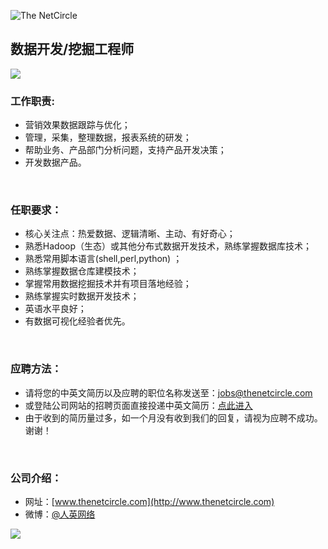 ![The NetCircle](http://www.thenetcircle.com/wp-content/themes/tnc-2011-3/images/logo-tnc.png)

## 数据开发/挖掘工程师

![](http://www.thenetcircle.com/wp-content/gallery/social-media/ad09.jpg)

### 工作职责:

* 营销效果数据跟踪与优化；
* 管理，采集，整理数据，报表系统的研发；
* 帮助业务、产品部门分析问题，支持产品开发决策；
* 开发数据产品。

<br>

### 任职要求：

* 核心关注点：热爱数据、逻辑清晰、主动、有好奇心；
* 熟悉Hadoop（生态）或其他分布式数据开发技术，熟练掌握数据库技术；
* 熟悉常用脚本语言(shell,perl,python) ；
* 熟练掌握数据仓库建模技术；
* 掌握常用数据挖掘技术并有项目落地经验；
* 熟练掌握实时数据开发技术；
* 英语水平良好；
* 有数据可视化经验者优先。

<br>

### 应聘方法：
* 请将您的中英文简历以及应聘的职位名称发送至：jobs@thenetcircle.com
* 或登陆公司网站的招聘页面直接投递中英文简历：[点此进入](http://www.thenetcircle.com/data-development-engineer/)
* 由于收到的简历量过多，如一个月没有收到我们的回复，请视为应聘不成功。谢谢！

<br>

### 公司介绍：
* 网址：[www.thenetcircle.com](http://www.thenetcircle.com)
* 微博：[@人英网络](http://www.weibo.com/thenetcircle)

![](http://www.thenetcircle.com/wp-content/gallery/social-media/ad07.jpg)

